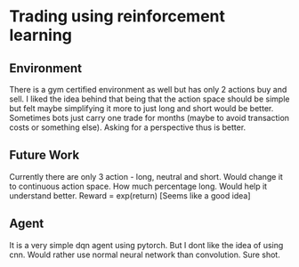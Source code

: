 # Trading using reinforcement learning
## Environment
There is a gym certified environment as well but has only 2 actions buy and sell. I liked the idea behind that being that the action space should be simple but felt maybe simplifying it more to just long and short would be better. 
Sometimes bots just carry one trade for months (maybe to avoid transaction costs or something else). Asking for a perspective thus is better.

## Future Work
Currently there are only 3 action - long, neutral and short. Would change it to continuous action space. How much percentage long. Would help it understand better. Reward = exp(return) [Seems like a good idea]

## Agent
It is a very simple dqn agent using pytorch. But I dont like the idea of using cnn. Would rather use normal neural network than convolution. Sure shot.